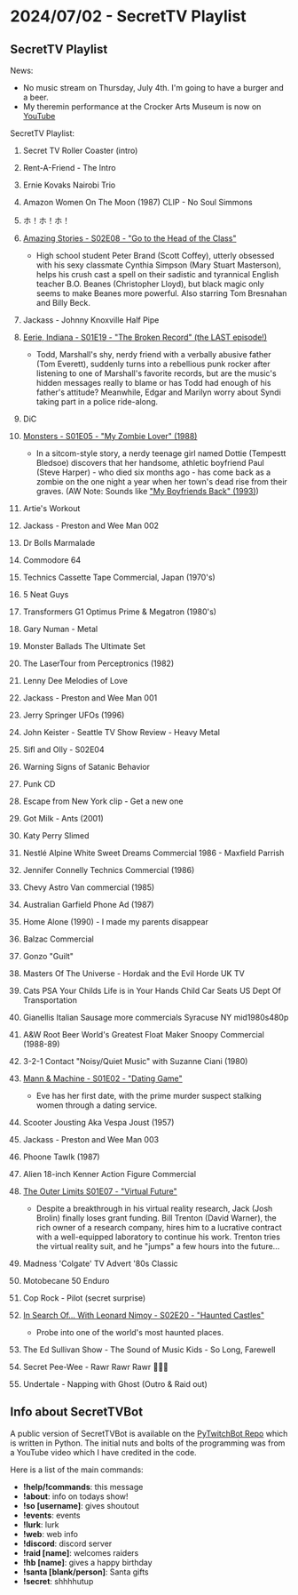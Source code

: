 # 2024/07/02 - SecretTV Playlist

## SecretTV Playlist

News: 
- No music stream on Thursday, July 4th.  I'm going to have a burger and a beer.
- My theremin performance at the Crocker Arts Museum is now on [YouTube](https://youtu.be/ptiVbGhveMU?si=gCHdL-9A_WpCVhUW)

SecretTV Playlist:
1. Secret TV Roller Coaster (intro)
2. Rent-A-Friend - The Intro
3. Ernie Kovaks Nairobi Trio
4. Amazon Women On The Moon (1987) CLIP - No Soul Simmons
5. ホ！ホ！ホ！
6. [Amazing Stories - S02E08 - "Go to the Head of the Class"](https://en.wikipedia.org/wiki/Amazing_Stories_(1985_TV_series)#Season_2_(1986%E2%80%9387))
   - High school student Peter Brand (Scott Coffey), utterly obsessed with his sexy classmate Cynthia Simpson (Mary Stuart Masterson), helps his crush cast a spell on their sadistic and tyrannical English teacher B.O. Beanes (Christopher Lloyd), but black magic only seems to make Beanes more powerful.  Also starring Tom Bresnahan and Billy Beck.
7. Jackass - Johnny Knoxville Half Pipe
8. [Eerie, Indiana - S01E19 - "The Broken Record" (the LAST episode!)](https://en.wikipedia.org/wiki/Eerie%2C_Indiana#Episodes)
   - Todd, Marshall's shy, nerdy friend with a verbally abusive father (Tom Everett), suddenly turns into a rebellious punk rocker after listening to one of Marshall's favorite records, but are the music's hidden messages really to blame or has Todd had enough of his father's attitude? Meanwhile, Edgar and Marilyn worry about Syndi taking part in a police ride-along.
9. DiC
10. [Monsters - S01E05 - "My Zombie Lover" (1988)](https://en.wikipedia.org/wiki/List_of_Monsters_episodes)
    - In a sitcom-style story, a nerdy teenage girl named Dottie (Tempestt Bledsoe) discovers that her handsome, athletic boyfriend Paul (Steve Harper) - who died six months ago - has come back as a zombie on the one night a year when her town's dead rise from their graves.  (AW Note: Sounds like ["My Boyfriends Back" (1993)](https://www.imdb.com/title/tt0107626/?ref_=fn_al_tt_1))
11. Artie's Workout
12. Jackass - Preston and Wee Man 002
13. Dr Bolls Marmalade
14. Commodore 64
15. Technics Cassette Tape Commercial, Japan (1970's)
16. 5 Neat Guys
17. Transformers G1 Optimus Prime & Megatron (1980's)
18. Gary Numan - Metal
19. Monster Ballads The Ultimate Set
20. The LaserTour from Perceptronics (1982)
21. Lenny Dee Melodies of Love
22. Jackass - Preston and Wee Man 001
23. Jerry Springer UFOs (1996)
24. John Keister - Seattle TV Show Review - Heavy Metal
25. Sifl and Olly - S02E04
26. Warning Signs of Satanic Behavior
27. Punk CD
28. Escape from New York clip - Get a new one
29. Got Milk - Ants (2001)
30. Katy Perry Slimed
31. Nestlé Alpine White Sweet Dreams Commercial 1986 - Maxfield Parrish
33. Jennifer Connelly Technics Commercial (1986)
34. Chevy Astro Van commercial (1985)
35. Australian Garfield Phone Ad (1987)
36. Home Alone (1990) - I made my parents disappear
37. Balzac Commercial
38. Gonzo "Guilt"
39. Masters Of The Universe - Hordak and the Evil Horde UK TV
40. Cats PSA Your Childs Life is in Your Hands Child Car Seats US Dept Of Transportation
41. Gianellis Italian Sausage more commercials Syracuse NY mid1980s480p
42. A&W Root Beer World's Greatest Float Maker Snoopy Commercial (1988-89)
43. 3-2-1 Contact "Noisy/Quiet Music" with Suzanne Ciani (1980)
44. [Mann & Machine - S01E02 - "Dating Game"](https://en.wikipedia.org/wiki/Mann_%26_Machine#Episodes)
    - Eve has her first date, with the prime murder suspect stalking women through a dating service.
45. Scooter Jousting Aka Vespa Joust (1957)
46. Jackass - Preston and Wee Man 003
47. Phoone Tawlk (1987)
48. Alien 18-inch Kenner Action Figure Commercial
49. [The Outer Limits S01E07 - "Virtual Future"](https://en.wikipedia.org/wiki/List_of_The_Outer_Limits_(1995_TV_series)_episodes#Season_1_(1995))
    - Despite a breakthrough in his virtual reality research, Jack (Josh Brolin) finally loses grant funding. Bill Trenton (David Warner), the rich owner of a research company, hires him to a lucrative contract with a well-equipped laboratory to continue his work. Trenton tries the virtual reality suit, and he "jumps" a few hours into the future...
50. Madness 'Colgate' TV Advert '80s Classic
51. Motobecane 50 Enduro
52. Cop Rock - Pilot (secret surprise)
53. [In Search Of... With Leonard Nimoy - S02E20 - "Haunted Castles"](https://en.wikipedia.org/wiki/In_Search_of..._(TV_series)#Season_2_(1977%E2%80%931978))
    - Probe into one of the world's most haunted places.

54. The Ed Sullivan Show - The Sound of Music Kids - So Long, Farewell
55. Secret Pee-Wee - Rawr Rawr Rawr 🐊🐊🐊
56. Undertale - Napping with Ghost (Outro & Raid out)


## Info about SecretTVBot

A public version of SecretTVBot is available on the [PyTwitchBot Repo](https://github.com/awbored/PyTwitchBot) which is written in Python.  The initial nuts and bolts of the programming was from a YouTube video which I have credited in the code.

Here is a list of the main commands:
- **!help/!commands**: this message
- **!about**: info on todays show!
- **!so [username]**: gives shoutout
- **!events**: events
- **!lurk**: lurk
- **!web**: web info
- **!discord**: discord server
- **!raid [name]**: welcomes raiders
- **!hb [name]**: gives a happy birthday
- **!santa [blank/person]**: Santa gifts
- **!secret**: shhhhutup
